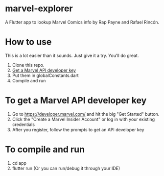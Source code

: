 # marvel-explorer
A Flutter app to lookup Marvel Comics info by Rap Payne and Rafael Rincón.

# How to use
This is a lot easier than it sounds. Just give it a try. You'll do great.
1. Clone this repo.
2. [Get a Marvel API developer key](#to-Get-a-Marvel-API-developer-key)
3. Put them in globalConstants.dart
4. Compile and run


# To get a Marvel API developer key
1. Go to https://developer.marvel.com/ and hit the big "Get Started" button.
2. Click the "Create a Marvel Insider Account" or log in with your existing credentials
3. After you register, follow the prompts to get an API developer key

# To compile and run
1. cd app
2. flutter run
(Or you can run/debug it through your IDE)

